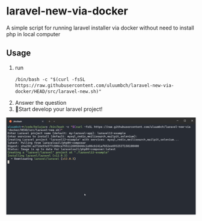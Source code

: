 # laravel-new-via-docker
A simple script for running laravel installer via docker without need to install php in local computer


## Usage
1. run
   ```
   /bin/bash -c "$(curl -fsSL https://raw.githubusercontent.com/uluumbch/laravel-new-via-docker/HEAD/src/laravel-new.sh)"
   ```
2. Answer the question
3. 🚀Start develop your laravel project!


![Demo Image](art/demo.png)